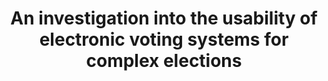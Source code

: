 ---
title: "An investigation into the usability of electronic voting systems for complex elections"
collection: journals
permalink: /publications/2016-04-An-investigation-into-the-usability-of-electronic-voting-systems-for-complex-elections
venue: 'Annals of Telecommunications'
pages: '309-322'
publisher: 'Springer'
year: '2016'
paperurl: 'https://doi.org/10.1007/s12243-016-0510-2'
citation: ' <b>Jurlind Budurushi</b>,  Karen Renaud,  Melani Volkamer,  Marcel Woide</br> Annals of Telecommunications</br>'
---